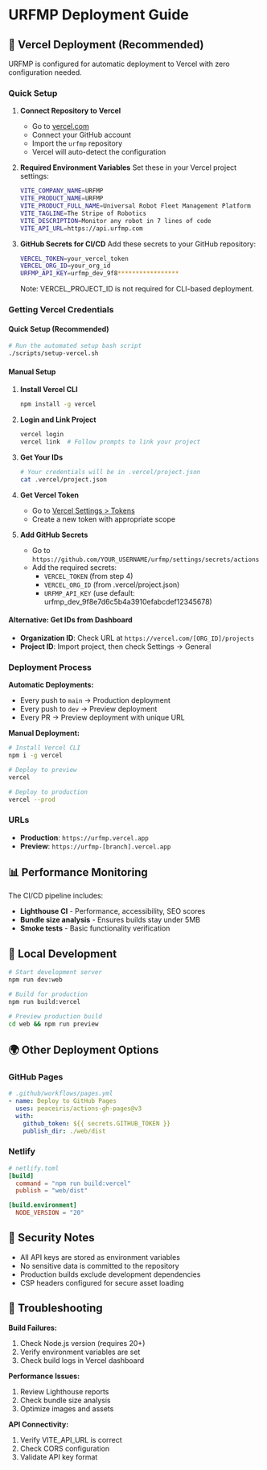 # URFMP Deployment Guide

## 🚀 Vercel Deployment (Recommended)

URFMP is configured for automatic deployment to Vercel with zero configuration needed.

### Quick Setup

1. **Connect Repository to Vercel**
   - Go to [vercel.com](https://vercel.com)
   - Connect your GitHub account
   - Import the `urfmp` repository
   - Vercel will auto-detect the configuration

2. **Required Environment Variables**
   Set these in your Vercel project settings:

   ```bash
   VITE_COMPANY_NAME=URFMP
   VITE_PRODUCT_NAME=URFMP
   VITE_PRODUCT_FULL_NAME=Universal Robot Fleet Management Platform
   VITE_TAGLINE=The Stripe of Robotics
   VITE_DESCRIPTION=Monitor any robot in 7 lines of code
   VITE_API_URL=https://api.urfmp.com
   ```

3. **GitHub Secrets for CI/CD**
   Add these secrets to your GitHub repository:

   ```bash
   VERCEL_TOKEN=your_vercel_token
   VERCEL_ORG_ID=your_org_id
   URFMP_API_KEY=urfmp_dev_9f8*****************
   ```

   Note: VERCEL_PROJECT_ID is not required for CLI-based deployment.

### Getting Vercel Credentials

#### Quick Setup (Recommended)

```bash
# Run the automated setup bash script
./scripts/setup-vercel.sh
```

#### Manual Setup

1. **Install Vercel CLI**

   ```bash
   npm install -g vercel
   ```

2. **Login and Link Project**

   ```bash
   vercel login
   vercel link  # Follow prompts to link your project
   ```

3. **Get Your IDs**

   ```bash
   # Your credentials will be in .vercel/project.json
   cat .vercel/project.json
   ```

4. **Get Vercel Token**
   - Go to [Vercel Settings > Tokens](https://vercel.com/account/tokens)
   - Create a new token with appropriate scope

5. **Add GitHub Secrets**
   - Go to `https://github.com/YOUR_USERNAME/urfmp/settings/secrets/actions`
   - Add the required secrets:
     - `VERCEL_TOKEN` (from step 4)
     - `VERCEL_ORG_ID` (from .vercel/project.json)
     - `URFMP_API_KEY` (use default: urfmp_dev_9f8e7d6c5b4a3910efabcdef12345678)

#### Alternative: Get IDs from Dashboard

- **Organization ID**: Check URL at `https://vercel.com/[ORG_ID]/projects`
- **Project ID**: Import project, then check Settings → General

### Deployment Process

**Automatic Deployments:**

- Every push to `main` → Production deployment
- Every push to `dev` → Preview deployment
- Every PR → Preview deployment with unique URL

**Manual Deployment:**

```bash
# Install Vercel CLI
npm i -g vercel

# Deploy to preview
vercel

# Deploy to production
vercel --prod
```

### URLs

- **Production**: `https://urfmp.vercel.app`
- **Preview**: `https://urfmp-[branch].vercel.app`

## 📊 Performance Monitoring

The CI/CD pipeline includes:

- **Lighthouse CI** - Performance, accessibility, SEO scores
- **Bundle size analysis** - Ensures builds stay under 5MB
- **Smoke tests** - Basic functionality verification

## 🔧 Local Development

```bash
# Start development server
npm run dev:web

# Build for production
npm run build:vercel

# Preview production build
cd web && npm run preview
```

## 🌍 Other Deployment Options

### GitHub Pages

```yaml
# .github/workflows/pages.yml
- name: Deploy to GitHub Pages
  uses: peaceiris/actions-gh-pages@v3
  with:
    github_token: ${{ secrets.GITHUB_TOKEN }}
    publish_dir: ./web/dist
```

### Netlify

```toml
# netlify.toml
[build]
  command = "npm run build:vercel"
  publish = "web/dist"

[build.environment]
  NODE_VERSION = "20"
```

## 🔐 Security Notes

- All API keys are stored as environment variables
- No sensitive data is committed to the repository
- Production builds exclude development dependencies
- CSP headers configured for secure asset loading

## 📝 Troubleshooting

**Build Failures:**

1. Check Node.js version (requires 20+)
2. Verify environment variables are set
3. Check build logs in Vercel dashboard

**Performance Issues:**

1. Review Lighthouse reports
2. Check bundle size analysis
3. Optimize images and assets

**API Connectivity:**

1. Verify VITE_API_URL is correct
2. Check CORS configuration
3. Validate API key format
